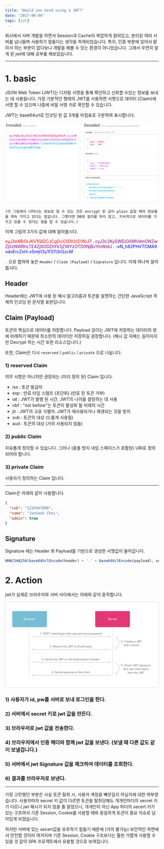```yaml
---
title: "Would you mind using a JWT?"
date: "2017-08-09"
tags: [jwt]
---
```


회사에서 서버 개발을 하면서 Session과 Cache이 복잡하게 얽혀있고, 분리된 여러 서버를 넘나들며
사용하기 힘들다는 생각을 하게되었습니다. 특히, 인증 부분에 있어서 맡아서 하는 부분이 없다보니
개발을 해볼 수 있는 환경이 아니었습니다. 그래서 우연히 알게 된 jwt에 대해 공부를 해보았습니다.

---

# 1. basic

JSON Web Token (JWT)는 디지털 서명을 통해 확인하고 신뢰할 수있는 정보를 보내는 데 사용됩니다.
가장 기본적인 형태의 JWT를 사용하면 서명으로 데이터 (Claim)에 서명 할 수 있으며 나중에
비밀 서명 키로 확인할 수 있습니다.

JWT는 base64url로 인코딩 된 값 3개를 마침표로 구분하여 표시합니다.

![structure](./structure.jpg)

`(이 그림에서 나타나는 정보로 알 수 있는 것은 encrypt 된 값이 plain 값일 때의 정보들을 계속 가지고 있다는 점입니다. 그렇다면 DB에 질의를 하지 않고, 지속적으로 데이터를 가지고 있을 수 있다는 점을 알 수 있습니다.)`

이제 그림의 3가지 값에 대해 알아봅시다.

<span style="color:red; word-break: break-all;">
eyJ3eXBiOiJKV1QiDCJCgGciOiDIUcD1NiJ7
</span>.<span style="color:purple; word-break: break-all;">
cyJ3c2KySWEiOiIiMVdmONZwZj0zNWRhLTE4ZjItODZhYk1jZWYzOTD0NjBvYmWidJ
</span>.<span style="color:blue; word-break: break-all;">
-xN_h82PHVTCMA9vdoErcZxH-x5mb13y1f37t3rGzcM</span>

`.` 으로 합하여 놓은 `Header` / `Claim (Payload)` / `Signature` 입니다. 이제 하나씩 알아봅시다.

## Header

Header에는 JWT에 사용 된 해시 알고리즘과 토큰을 설명하는 간단한 JavaScript 객체의 인코딩 된
문자열 표현입니다.

## Claim (Payload)

토큰의 핵심으로 데이터를 저장합니다. Payload 길이는 JWT에 저장하는 데이터의 양에 비례하기 때문에
최소한의 데이터만 저장하길 권장합니다. (해시 값 자체는 길어지지만 Decrypt 하는 시간 또한 리소스입니다.)

또한, Claim은 다시 `reserved` / `public` / `private` 으로 나뉩니다.

### 1) reserved Claim

의무 사항은 아니지만 권장되는 (미리 정의 된) Claim 입니다.

- iss : 토큰 발급자
- exp : 만료 타임 스탬프 (초단위) (만료 된 토큰 거부)
- iat : JWT가 발행 된 시간. JWT의 나이를 결정하는 데 사용
- nbf : "not before"는 토큰이 활성화 될 미래의 시간
- jti : JWT의 고유 식별자. JWT가 재사용되거나 재생되는 것을 방지
- sub : 토큰의 대상 (드물게 사용됨)
- aud : 토큰의 대상 (거의 사용되지 않음)

### 2) public Claim

자유롭게 정의할 수 있습니다. 그러나 (충돌 방지 네임 스페이스가 포함된) URI로 정의되어야 합니다.

### 3) private Claim

사용자가 정의하는 Claim 입니다.

---

Claim은 아래와 같이 사용합니다.

```json
{
  "sub": "1234567890",
  "name": "JunSeok Choi",
  "admin": true
}
```

## Signature

Signature 에는 Header 와 Payload를 기반으로 생성한 서명값이 들어갑니다.

```javascript
HMACSHA256(base64UrlEncode(header) + '.' + base64UrlEncode(payload), secret);
```

# 2. Action

jwt가 실제로 브라우저와 서버 사이에서는 아래와 같이 동작합니다.

![diagram](./diagram.jpg)

### 1) 사용자가 id, pw를 서버로 보내 로그인을 한다.

### 2) 서버에서 secret 키로 jwt 값을 만든다.

### 3) 브라우저로 jwt 값을 전송한다.

### 4) 브라우저에서 인증 헤더와 함께 jwt 값을 보낸다. (보낼 때 다른 값도 같이 보낼겁니다.)

### 5) 서버에서 jwt Signature 값을 체크하여 데이터를 조회한다.

### 6) 결과를 브라우저로 보낸다.

---

가장 고민했던 부분은 사실 토큰 탈취 시, 사용자 계정을 빼앗길지 아닐지에 대한 여부였습니다.
사용자마자 secret 키 값이 다르면 토큰을 탈취당해도 개개인마다의 secret 키가 다르니
jwt 해시가 되지 않을 줄 알았으나, 개개인이 아닌 App 마다의 secert 키가 있는 구조여서
기존 Session, Cookie를 사용할 때와 동일하게 토큰이 중요 이슈로 남아있게 되었습니다.

하지만 서버에 있는 secert값을 유추하기 힘들기 때문에 (거의 불가능) 보안적인 측면에서
안전할 것이라 여겨지며 기존 Session, Cookie 구조보다는 훨씬 가볍게 사용할 수 있을 것 같아
SPA 프로젝트에서 유용할 것으로 보여집니다.

